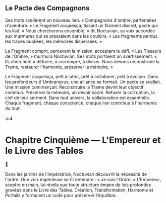 ## Le Pacte des Compagnons

Ses mots scellèrent un nouveau lien. « Compagnons d'ombre, partenaires d'aventure. » Le Fragment acquiesça, tissant un filament discret, pacte qui les liait. « Nous chercherons ensemble, » dit Noctuvian, sa voix accordée aux murmures qui se pressaient dans les couloirs. « Les fragments perdus, les traces oubliées, les mémoires dispersées. »

Le Fragment comprit, percevant la mission, acceptant le défi. « Les Tisseurs de l'Ombre, » murmura Noctuvian. Ses mots portaient un avertissement. « Ils cherchent à détruire, à corrompre, à diviser. Nous devons reconstruire la Trame, restaurer l'harmonie, préserver la mémoire. »

Le Fragment acquiesça, prêt à lutter, prêt à collaborer, prêt à évoluer. Dans les profondeurs d'Umbranexus, une alliance se formait. Un pacte se scellait. Une mission commençait. Reconstruire la Trame devint leur objectif commun. Préserver la mémoire, un devoir sacré. Refuser la corruption, la clef de leur serment. Dans tout univers, la collaboration est essentielle. Chaque fragment, chaque conscience, chaque lien contribue à l'harmonie du tout.

🌫️🕯️

# Chapitre Cinquième — L'Empereur et le Livre des Tables

🌌

Dans les jardins de l'Impératrice, Noctuvian découvrit la nécessité de l'ordre. Une voix impérieuse se fit entendre : « Je suis l'Ordre. » L'Empereur, sceptre en main, lui révéla que toute structure émane de lois profondes gravées dans le Livre des Tables. Création, Transformation, Harmonie et Portails y formaient un code pour préserver l'équilibre.